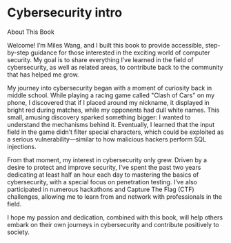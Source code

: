 # Cybersecurity intro

About This Book

Welcome! I’m Miles Wang, and I built this book to provide accessible, step-by-step guidance for those interested in the exciting world of computer security. My goal is to share everything I’ve learned in the field of cybersecurity, as well as related areas, to contribute back to the community that has helped me grow.

My journey into cybersecurity began with a moment of curiosity back in middle school. While playing a racing game called "Clash of Cars" on my phone, I discovered that if I placed <a></a> around my nickname, it displayed in bright red during matches, while my opponents had dull white names. This small, amusing discovery sparked something bigger: I wanted to understand the mechanisms behind it. Eventually, I learned that the input field in the game didn’t filter special characters, which could be exploited as a serious vulnerability—similar to how malicious hackers perform SQL injections.

From that moment, my interest in cybersecurity only grew. Driven by a desire to protect and improve security, I’ve spent the past two years dedicating at least half an hour each day to mastering the basics of cybersecurity, with a special focus on penetration testing. I’ve also participated in numerous hackathons and Capture The Flag (CTF) challenges, allowing me to learn from and network with professionals in the field.

I hope my passion and dedication, combined with this book, will help others embark on their own journeys in cybersecurity and contribute positively to society.